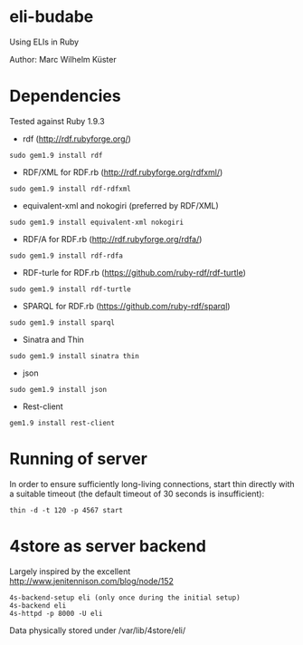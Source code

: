 eli-budabe
==========

Using ELIs in Ruby

Author: Marc Wilhelm Küster

Dependencies
=============

Tested against Ruby 1.9.3

- rdf (http://rdf.rubyforge.org/)
```
sudo gem1.9 install rdf
```
- RDF/XML for RDF.rb (http://rdf.rubyforge.org/rdfxml/)
```
sudo gem1.9 install rdf-rdfxml 
```
- equivalent-xml and nokogiri (preferred by RDF/XML)
```
sudo gem1.9 install equivalent-xml nokogiri
```
- RDF/A for RDF.rb (http://rdf.rubyforge.org/rdfa/)
```
sudo gem1.9 install rdf-rdfa 
```
- RDF-turle for RDF.rb (https://github.com/ruby-rdf/rdf-turtle)
```
sudo gem1.9 install rdf-turtle
```
- SPARQL for RDF.rb (https://github.com/ruby-rdf/sparql)
```
sudo gem1.9 install sparql
```
- Sinatra and Thin
```
sudo gem1.9 install sinatra thin
```
- json
```
sudo gem1.9 install json
```

- Rest-client
```
gem1.9 install rest-client
```


Running of server
===================

In order to ensure sufficiently long-living connections, start thin directly with a suitable timeout (the default timeout of 30 seconds is insufficient):

```
thin -d -t 120 -p 4567 start
```

4store as server backend
===========================
Largely inspired by the excellent http://www.jenitennison.com/blog/node/152

```
4s-backend-setup eli (only once during the initial setup)
4s-backend eli
4s-httpd -p 8000 -U eli
```

Data physically stored under /var/lib/4store/eli/
